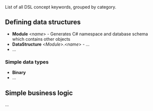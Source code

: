 List of all DSL concept keywords, grouped by category.

## Defining data structures

* **Module** \<*name*> - Generates C# namespace and database schema which contains other objects
* **DataStructure** \<*Module*>.\<*name*> - ...
* ...

### Simple data types

* **Binary**
* ...

## Simple business logic

...